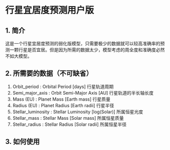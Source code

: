 # 行星宜居度预测用户版

## 1. 简介

这是一个行星宜居度预测的弱化版模型，只需要极少的数据就可以较高准确率的预测一颗行星是否宜居。但是因为所需的数据太少，模型考虑的周全度和准确度必然不如大模型。

## 2. 所需要的数据（不可缺省）

1. Orbit_period : Orbital Period [days] 行星轨道周期
2. Semi_major_axis : Orbit Semi-Major Axis [AU] 行星轨道的半长轴长度
3. Mass (EU) : Planet Mass [Earth mass] 行星质量
4. Radius (EU) : Planet Radius [Earth radii] 行星半径
5. Stellar_luminosity : Stellar Luminosity [log(Solar)] 所属恒星光度
6. Stellar_mass : Stellar Mass [Solar mass] 所属恒星质量
7. Stellar_radius :  Stellar Radius [Solar radii] 所属恒星半径

## 3. 如何使用